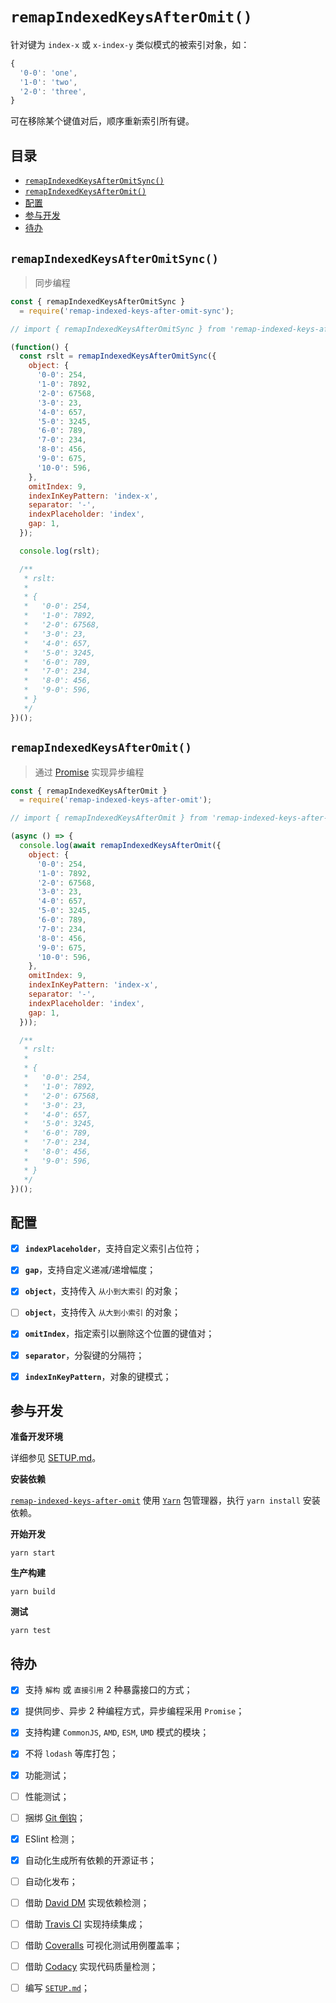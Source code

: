 # `remapIndexedKeysAfterOmit()`

针对键为 `index-x` 或 `x-index-y` 类似模式的被索引对象，如：

```javascript
{
  '0-0': 'one',
  '1-0': 'two',
  '2-0': 'three',
}
```

可在移除某个键值对后，顺序重新索引所有键。

## 目录

- [`remapIndexedKeysAfterOmitSync()`](#remapindexedkeysafteromitsync)
- [`remapIndexedKeysAfterOmit()`](#remapindexedkeysafteromit)
- [配置](#配置)
- [参与开发](#参与开发)
- [待办](#待办)

## `remapIndexedKeysAfterOmitSync()`

> 同步编程

```javascript
const { remapIndexedKeysAfterOmitSync }
  = require('remap-indexed-keys-after-omit-sync');

// import { remapIndexedKeysAfterOmitSync } from 'remap-indexed-keys-after-omit-sync';

(function() {
  const rslt = remapIndexedKeysAfterOmitSync({
    object: {
      '0-0': 254,
      '1-0': 7892,
      '2-0': 67568,
      '3-0': 23,
      '4-0': 657,
      '5-0': 3245,
      '6-0': 789,
      '7-0': 234,
      '8-0': 456,
      '9-0': 675,
      '10-0': 596,
    },
    omitIndex: 9,
    indexInKeyPattern: 'index-x',
    separator: '-',
    indexPlaceholder: 'index',
    gap: 1,
  });

  console.log(rslt);

  /**
   * rslt:
   * 
   * {
   *   '0-0': 254,
   *   '1-0': 7892,
   *   '2-0': 67568,
   *   '3-0': 23,
   *   '4-0': 657,
   *   '5-0': 3245,
   *   '6-0': 789,
   *   '7-0': 234,
   *   '8-0': 456,
   *   '9-0': 596,
   * }
   */
})();
```

## `remapIndexedKeysAfterOmit()`

> 通过 [Promise](https://developer.mozilla.org/en-US/docs/Web/JavaScript/Reference/Global_Objects/Promise) 实现异步编程

```javascript
const { remapIndexedKeysAfterOmit }
  = require('remap-indexed-keys-after-omit');

// import { remapIndexedKeysAfterOmit } from 'remap-indexed-keys-after-omit';

(async () => {
  console.log(await remapIndexedKeysAfterOmit({
    object: {
      '0-0': 254,
      '1-0': 7892,
      '2-0': 67568,
      '3-0': 23,
      '4-0': 657,
      '5-0': 3245,
      '6-0': 789,
      '7-0': 234,
      '8-0': 456,
      '9-0': 675,
      '10-0': 596,
    },
    omitIndex: 9,
    indexInKeyPattern: 'index-x',
    separator: '-',
    indexPlaceholder: 'index',
    gap: 1,
  }));

  /**
   * rslt:
   * 
   * {
   *   '0-0': 254,
   *   '1-0': 7892,
   *   '2-0': 67568,
   *   '3-0': 23,
   *   '4-0': 657,
   *   '5-0': 3245,
   *   '6-0': 789,
   *   '7-0': 234,
   *   '8-0': 456,
   *   '9-0': 596,
   * }
   */
})();
```
  
## 配置

- [X] **`indexPlaceholder`**，支持自定义索引占位符；

- [X] **`gap`**，支持自定义递减/递增幅度；

- [X] **`object`**，支持传入 `从小到大索引` 的对象；

- [ ] **`object`**，支持传入 `从大到小索引` 的对象；

- [X] **`omitIndex`**，指定索引以删除这个位置的键值对；

- [X] **`separator`**，分裂键的分隔符；

- [X] **`indexInKeyPattern`**，对象的键模式；

## 参与开发

**准备开发环境**

详细参见 [SETUP.md]()。

**安装依赖**

[`remap-indexed-keys-after-omit`]() 使用 [`Yarn`](https://yarnpkg.com/zh-Hans/) 包管理器，执行 `yarn install` 安装依赖。

**开始开发**

```shell
yarn start
```

**生产构建**

```shell
yarn build
```

**测试**

```shell
yarn test
```

## 待办

- [X] 支持 `解构` 或 `直接引用` 2 种暴露接口的方式；

- [X] 提供同步、异步 2 种编程方式，异步编程采用 `Promise`；

- [X] 支持构建 `CommonJS`, `AMD`, `ESM`, `UMD` 模式的模块；

- [X] 不将 `lodash` 等库打包；

- [X] 功能测试；

- [ ] 性能测试；

- [ ] 捆绑 [Git 倒钩](https://github.com/typicode/husky)；

- [X] ESlint 检测；

- [X] 自动化生成所有依赖的开源证书；

- [ ] 自动化发布；

- [ ] 借助 [David DM](https://david-dm.org/) 实现依赖检测；

- [ ] 借助 [Travis CI](https://travis-ci.org/) 实现持续集成；

- [ ] 借助 [Coveralls](https://coveralls.io/) 可视化测试用例覆盖率；

- [ ] 借助 [Codacy](https://www.codacy.com/) 实现代码质量检测；

- [ ] 编写 [`SETUP.md`]()；
